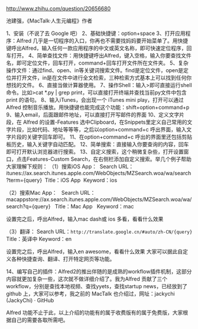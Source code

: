 http://www.zhihu.com/question/20656680

池建强，《MacTalk·人生元编程》作者

1、安装（不说了去 Google 吧）
2、基础快捷键：option+space
3、打开应用程序：Alfred 几乎是一切程序的入口，你再也不需要找妈妈要开始菜单了。用快捷键呼出Alfred，输入任何一款应用程序的中文或英文名称，即可快速定位程序，回车打开。
4、简单查找文件：用快捷键呼出Alfred，键入空格，输入你要查找文件名，即可定位文件，回车打开，command+回车打开文件所在文件夹。
5、复杂操作文件：通过find、open、in等关键词搜索文件。find是定位文件，open是定位并打开文件，in是在文件中进行全文检索，三种检索方式基本上可以找到任何你想找的文件。
6、直接当做计算器使用。
7、操作Shell：输入>即可直接运行shell命令。比如>cat *.py | grep print，可以直接打开终端并查找当前py文件中包含 print 的语句。
8、输入iTunes，会出现一个 iTunes mini play，打开可以通过 Alfred 控制音乐播放。用快捷键也能完成这个功能：shift+option+command+p
9、输入email，后面跟邮件地址，可以直接打开写邮件的界面
10、定义文字片段，在 Alfred 的设置-Features 选中Clipboard，在Snippets里定义自己常用的文字片段，比如代码、地址等等等，之后以option+command+c 呼出界面，输入文字片段的关键字回车即可。
11、在option+command+c 呼出的界面里还包括剪贴板历史，输入关键字自动匹配。
12、简单搜索：直接输入你要查询的内容，回车即可打开默认浏览器进行搜索。
13、自定义搜索，这个稍微复杂些，打开设置窗口，点击Features-Custom Search，在右侧栏添加自定义搜索。举几个例子帮助大家理解下规则：
（1）搜索iOS App：
 Search URL：itunes://ax.search.itunes.apple.com/WebObjects/MZSearch.woa/wa/search?term={query} 
Title：iOS App 
Keyword：ios 

（2）搜索Mac App：   
Search URL：macappstore://ax.search.itunes.apple.com/WebObjects/MZSearch.woa/wa/search?q={query}   
Title：Mac App   
Keyword：mac  

设置完之后，呼出Alfred，输入mac dash或 ios 多看，看看什么效果  

（3）翻译：
Search URL：`http://translate.google.cn/#auto/zh-CN/{query}` 
Title：英译中 
Keyword：en 

设置完之后，呼出Alfred，输入en awesome，看看什么效果
大家可以据此自定义各种快捷查询、翻译、打开特定网页等功能。

14、编写自己的插件：Alfred2的推出伴随的是成熟的workflow插件机制，这部分内容就更加复杂一些，这次就不做详细介绍了。我为Alfred 贡献了三个 workflow，分别是查找本地视频、查找yyets，查找startup news，已经放到了 github 上，大家可以参考，我之前的 MacTalk 也介绍过，网址：jackychi (JackyChi) · GitHub

Alfred 功能不止于此，以上介绍的功能有的属于收费版有的属于免费版，大家根据自己的需要各取所需吧。